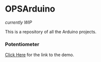 # OPSArduino
*currently WIP*

This is a repository of all the Arduino projects.

### Potentiometer 

[Click Here](https://youtu.be/hYw2fypCzV4) for the link to the demo.
